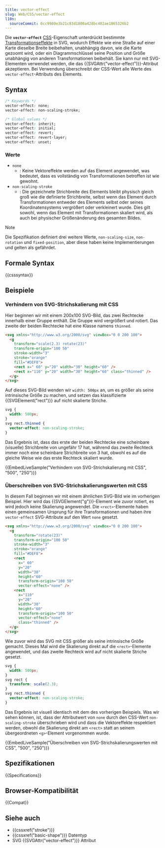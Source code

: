 ```yaml
---
title: vector-effect
slug: Web/CSS/vector-effect
l10n:
  sourceCommit: 0cc9980e3b21c83d1800a428bc402ae1865326b2
---
```


Die **`vector-effect`** [CSS](/de/docs/Web/CSS)-Eigenschaft unterdrückt bestimmte [Transformationseffekte](/de/docs/Web/SVG/Reference/Attribute/transform) in SVG, wodurch Effekte wie eine Straße auf einer Karte dieselbe Breite beibehalten, unabhängig davon, wie die Karte gezoomt wird, oder ein Diagrammschlüssel seine Position und Größe unabhängig von anderen Transformationen beibehält. Sie kann nur mit SVG-Elementen verwendet werden, die das {{SVGAttr("vector-effect")}}-Attribut akzeptieren. Bei Verwendung überschreibt der CSS-Wert alle Werte des `vector-effect`-Attributs des Elements.

## Syntax

```css
/* Keywords */
vector-effect: none;
vector-effect: non-scaling-stroke;

/* Global values */
vector-effect: inherit;
vector-effect: initial;
vector-effect: revert;
vector-effect: revert-layer;
vector-effect: unset;
```

### Werte

- `none`
  - : Keine Vektoreffekte werden auf das Element angewendet, was bedeutet, dass es vollständig von Transformationen betroffen ist wie gewohnt.
- `non-scaling-stroke`
  - : Die gezeichnete Strichbreite des Elements bleibt physisch gleich groß wie die definierte Strichbreite, selbst wenn das Element durch Transformationen entweder des Elements selbst oder seines Koordinatensystems vergrößert oder verkleinert wurde. Dies gilt sowohl, wenn das Element mit Transformationen skaliert wird, als auch bei physischer Größenänderung des gesamten Bildes.

> [!NOTE]
> Die Spezifikation definiert drei weitere Werte, `non-scaling-size`, `non-rotation` und `fixed-position`, aber diese haben keine Implementierungen und gelten als gefährdet.

## Formale Syntax

{{csssyntax}}

## Beispiele

### Verhindern von SVG-Strichskalierung mit CSS

Hier beginnen wir mit einem 200x100 SVG-Bild, das zwei Rechtecke innerhalb einer Gruppe enthält. Die Gruppe wird vergrößert und rotiert. Das zweite der beiden Rechtecke hat eine Klasse namens `thinned`.

```html
<svg xmlns="http://www.w3.org/2000/svg" viewBox="0 0 200 100">
  <g
    transform="scale(2.3) rotate(23)"
    transform-origin="100 50"
    stroke-width="3"
    stroke="orange"
    fill="#DEF8">
    <rect x=" 60" y="20" width="30" height="60" />
    <rect x="110" y="20" width="30" height="60" class="thinned" />
  </g>
</svg>
```

Auf dieses SVG-Bild wenden wir `width: 500px` an, um es größer als seine intrinsische Größe zu machen, und setzen das klassifizierte {{SVGElement("rect")}} auf nicht skalierte Striche.

```css
svg {
  width: 500px;
}
svg rect.thinned {
  vector-effect: non-scaling-stroke;
}
```

Das Ergebnis ist, dass das erste der beiden Rechtecke eine scheinbare (visuelle) Strichbreite von ungefähr 17 hat, während das zweite Rechteck immer noch eine scheinbare Strichbreite von 3 hat, obwohl es auf die gleiche Weise wie das erste Rechteck skaliert wurde.

{{EmbedLiveSample("Verhindern von SVG-Strichskalierung mit CSS", "500", "250")}}

### Überschreiben von SVG-Strichskalierungswerten mit CSS

In diesem Fall beginnen wir mit einem ähnlichen SVG-Bild wie im vorherigen Beispiel. Hier wird das {{SVGElement("g")}}-Element wie zuvor rotiert, es wird jedoch keine Skalierung angewendet. Die `<rect>`-Elemente haben einen gemeinsamen Ursprung für ihre Transformationen und haben ihre `vector-effect` SVG-Attribute auf den Wert `none` gesetzt.

```html
<svg xmlns="http://www.w3.org/2000/svg" viewBox="0 0 200 100">
  <g
    transform="rotate(23)"
    transform-origin="100 50"
    stroke-width="3"
    stroke="orange"
    fill="#DEF8">
    <rect
      x=" 60"
      y="20"
      width="30"
      height="60"
      transform-origin="100 50"
      vector-effect="none" />
    <rect
      x="110"
      y="20"
      width="30"
      height="60"
      transform-origin="100 50"
      vector-effect="none"
      class="thinned" />
  </g>
</svg>
```

Wie zuvor wird das SVG mit CSS größer als seine intrinsische Größe gemacht. Dieses Mal wird die Skalierung direkt auf die `<rect>`-Elemente angewendet, und das zweite Rechteck wird auf nicht skalierte Striche gesetzt.

```css
svg {
  width: 500px;
}
svg rect {
  transform: scale(2.3);
}
svg rect.thinned {
  vector-effect: non-scaling-stroke;
}
```

Das Ergebnis ist visuell identisch mit dem des vorherigen Beispiels. Was wir sehen können, ist, dass der Attributwert von `none` durch den CSS-Wert `non-scaling-stroke` überschrieben wird und dass die Vektoreffekte respektiert werden, obwohl die Skalierung direkt am `<rect>` statt an seinem übergeordneten `<g>`-Element vorgenommen wurde.

{{EmbedLiveSample("Überschreiben von SVG-Strichskalierungswerten mit CSS", "500", "250")}}

## Spezifikationen

{{Specifications}}

## Browser-Kompatibilität

{{Compat}}

## Siehe auch

- {{cssxref("stroke")}}
- {{cssxref("basic-shape")}} Datentyp
- SVG {{SVGAttr("vector-effect")}} Attribut
